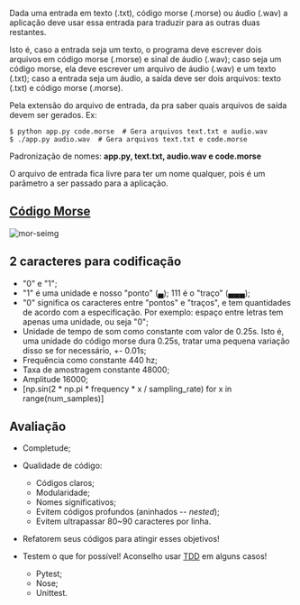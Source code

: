 Dada uma entrada em texto (.txt), código morse (.morse) ou áudio (.wav) a aplicação
deve usar essa entrada para traduzir para as outras duas
restantes.

Isto é, caso a entrada seja um texto, o programa deve escrever dois arquivos em
código morse (.morse) e sinal de áudio (.wav); caso seja um código morse, ela
deve escrever um arquivo de áudio (.wav) e um texto (.txt); caso a entrada seja
um áudio, a saída deve ser dois arquivos: texto (.txt) e código morse (.morse).

Pela extensão do arquivo de entrada, da pra saber quais arquivos de saída
devem ser gerados. Ex:

```Shell tab=
$ python app.py code.morse  # Gera arquivos text.txt e audio.wav
$ ./app.py audio.wav  # Gera arquivos text.txt e code.morse
```

Padronização de nomes: **app.py, text.txt, audio.wav e code.morse**

O arquivo de entrada fica livre para ter um nome qualquer, pois é um
parâmetro a ser passado para a aplicação.

## [Código Morse](https://en.wikipedia.org/wiki/Morse_code)

![mor-seimg](https://upload.wikimedia.org/wikipedia/commons/b/b5/International_Morse_Code.svg)

## 2 caracteres para codificação


* "0" e "1";
* "1" é uma unidade e nosso "ponto" (▄); 111 é o "traço" (▄▄▄);
* "0" significa os caracteres entre "pontos" e "traços", e tem quantidades
  de acordo com a especificação. Por exemplo: espaço entre letras tem apenas
  uma unidade, ou seja "0";
* Unidade de tempo de som como constante com valor de 0.25s. Isto é, uma
  unidade do código morse dura 0.25s, tratar uma pequena variação disso se for
  necessário, +- 0.01s;
* Frequência como constante 440 hz;
* Taxa de amostragem constante 48000;
* Amplitude 16000;
* [np.sin(2 * np.pi * frequency * x / sampling_rate) for x in range(num_samples)]

## Avaliação

* Completude;

* Qualidade de código:

    * Códigos claros;
    * Modularidade;
    * Nomes significativos;
    * Evitem códigos profundos (aninhados -- *nested*);
    * Evitem ultrapassar 80~90 caracteres por linha.

* Refatorem seus códigos para atingir esses objetivos!

* Testem o que for possível! Aconselho usar [TDD](
  https://en.wikipedia.org/wiki/Test-driven_development) em alguns casos!

    * Pytest;
    * Nose;
    * Unittest.
